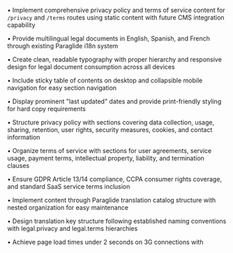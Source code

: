 • Implement comprehensive privacy policy and terms of service content for `/privacy` and `/terms` routes using static content with future CMS integration capability

• Provide multilingual legal documents in English, Spanish, and French through existing Paraglide i18n system

• Create clean, readable typography with proper hierarchy and responsive design for legal document consumption across all devices

• Include sticky table of contents on desktop and collapsible mobile navigation for easy section navigation

• Display prominent "last updated" dates and provide print-friendly styling for hard copy requirements

• Structure privacy policy with sections covering data collection, usage, sharing, retention, user rights, security measures, cookies, and contact information

• Organize terms of service with sections for user agreements, service usage, payment terms, intellectual property, liability, and termination clauses

• Ensure GDPR Article 13/14 compliance, CCPA consumer rights coverage, and standard SaaS service terms inclusion

• Implement content through Paraglide translation catalog structure with nested organization for easy maintenance

• Design translation key structure following established naming conventions with legal.privacy and legal.terms hierarchies

• Achieve page load times under 2 seconds on 3G connections with